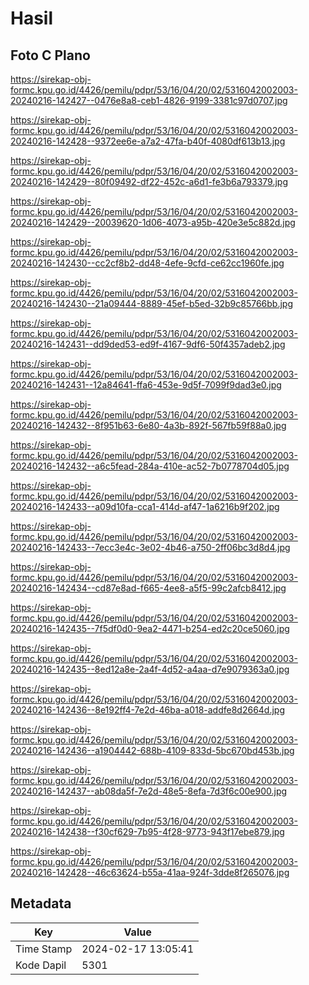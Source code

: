 # Hasil

## Foto C Plano

https://sirekap-obj-formc.kpu.go.id/4426/pemilu/pdpr/53/16/04/20/02/5316042002003-20240216-142427--0476e8a8-ceb1-4826-9199-3381c97d0707.jpg

https://sirekap-obj-formc.kpu.go.id/4426/pemilu/pdpr/53/16/04/20/02/5316042002003-20240216-142428--9372ee6e-a7a2-47fa-b40f-4080df613b13.jpg

https://sirekap-obj-formc.kpu.go.id/4426/pemilu/pdpr/53/16/04/20/02/5316042002003-20240216-142429--80f09492-df22-452c-a6d1-fe3b6a793379.jpg

https://sirekap-obj-formc.kpu.go.id/4426/pemilu/pdpr/53/16/04/20/02/5316042002003-20240216-142429--20039620-1d06-4073-a95b-420e3e5c882d.jpg

https://sirekap-obj-formc.kpu.go.id/4426/pemilu/pdpr/53/16/04/20/02/5316042002003-20240216-142430--cc2cf8b2-dd48-4efe-9cfd-ce62cc1960fe.jpg

https://sirekap-obj-formc.kpu.go.id/4426/pemilu/pdpr/53/16/04/20/02/5316042002003-20240216-142430--21a09444-8889-45ef-b5ed-32b9c85766bb.jpg

https://sirekap-obj-formc.kpu.go.id/4426/pemilu/pdpr/53/16/04/20/02/5316042002003-20240216-142431--dd9ded53-ed9f-4167-9df6-50f4357adeb2.jpg

https://sirekap-obj-formc.kpu.go.id/4426/pemilu/pdpr/53/16/04/20/02/5316042002003-20240216-142431--12a84641-ffa6-453e-9d5f-7099f9dad3e0.jpg

https://sirekap-obj-formc.kpu.go.id/4426/pemilu/pdpr/53/16/04/20/02/5316042002003-20240216-142432--8f951b63-6e80-4a3b-892f-567fb59f88a0.jpg

https://sirekap-obj-formc.kpu.go.id/4426/pemilu/pdpr/53/16/04/20/02/5316042002003-20240216-142432--a6c5fead-284a-410e-ac52-7b0778704d05.jpg

https://sirekap-obj-formc.kpu.go.id/4426/pemilu/pdpr/53/16/04/20/02/5316042002003-20240216-142433--a09d10fa-cca1-414d-af47-1a6216b9f202.jpg

https://sirekap-obj-formc.kpu.go.id/4426/pemilu/pdpr/53/16/04/20/02/5316042002003-20240216-142433--7ecc3e4c-3e02-4b46-a750-2ff06bc3d8d4.jpg

https://sirekap-obj-formc.kpu.go.id/4426/pemilu/pdpr/53/16/04/20/02/5316042002003-20240216-142434--cd87e8ad-f665-4ee8-a5f5-99c2afcb8412.jpg

https://sirekap-obj-formc.kpu.go.id/4426/pemilu/pdpr/53/16/04/20/02/5316042002003-20240216-142435--7f5df0d0-9ea2-4471-b254-ed2c20ce5060.jpg

https://sirekap-obj-formc.kpu.go.id/4426/pemilu/pdpr/53/16/04/20/02/5316042002003-20240216-142435--8ed12a8e-2a4f-4d52-a4aa-d7e9079363a0.jpg

https://sirekap-obj-formc.kpu.go.id/4426/pemilu/pdpr/53/16/04/20/02/5316042002003-20240216-142436--8e192ff4-7e2d-46ba-a018-addfe8d2664d.jpg

https://sirekap-obj-formc.kpu.go.id/4426/pemilu/pdpr/53/16/04/20/02/5316042002003-20240216-142436--a1904442-688b-4109-833d-5bc670bd453b.jpg

https://sirekap-obj-formc.kpu.go.id/4426/pemilu/pdpr/53/16/04/20/02/5316042002003-20240216-142437--ab08da5f-7e2d-48e5-8efa-7d3f6c00e900.jpg

https://sirekap-obj-formc.kpu.go.id/4426/pemilu/pdpr/53/16/04/20/02/5316042002003-20240216-142438--f30cf629-7b95-4f28-9773-943f17ebe879.jpg

https://sirekap-obj-formc.kpu.go.id/4426/pemilu/pdpr/53/16/04/20/02/5316042002003-20240216-142428--46c63624-b55a-41aa-924f-3dde8f265076.jpg


## Metadata

| Key        | Value               |
| ---------- | ------------------- |
| Time Stamp | 2024-02-17 13:05:41 |
| Kode Dapil | 5301                |



